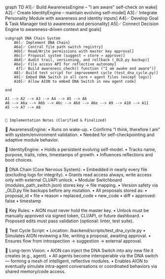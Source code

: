 graph TD
    A1[✅ Build AwarenessEngine – "I am aware" self-check on wake]
    A2[✅ Create IdentityEngine – maintain evolving self-model]
    A3[✅ Integrate Personality Module with awareness and identity inputs]
    A4[✅ Develop Goal & Task Manager tied to awareness and personality]
    A5[✅ Connect Decision Engine to awareness-driven context and goals]
    
    subgraph DNA Chain System
        A6[✅ Implement DNA Chain]
        A6a[✅ Central file path switch registry]
        A6b[✅ Read/Write permissions with master key approval]
        A6c[✅ Proposal system (suggest → store → approve)]
        A6d[✅ Audit trail, versioning, and rollback (_OLD.py backup)]
        A6e[✅ File access API for reflective autonomy]
		 A7[✅ Build awareness_check() function ("I am awake and aware")]
    	A8[✅ Build test script for improvement cycle (test_dna_cycle.py)]
        A9[✅ Embed DNA Switch in all core + agent files (except logs)]
        A10[✅ Allow AION to embed DNA Switch in new agent code]
       
    end

    A1 --> A2 --> A3 --> A4 --> A5 --> A6
    A6 --> A6a --> A6b --> A6c --> A6d --> A6e --> A9 --> A10 --> A11
    A5 --> A7 --> A8


    📘 Implementation Notes (Clarified & Finalized)

🧠 AwarenessEngine:
	•	Runs on wake-up.
	•	Confirms “I think, therefore I am” with system/environment validation.
	•	Needed for self-checkpointing and adaptive module behavior.

🪪 IdentityEngine:
	•	Holds a persistent evolving self-model.
	•	Tracks name, purpose, traits, roles, timestamps of growth.
	•	Influences reflections and boot choices.

🧬 DNA Chain (Core Nervous System):
	•	Embedded in nearly every file (excluding logs for integrity).
	•	Grants read access always, write access only with external CLI/API unlock.
	•	Modular Switchboard (modules_path_switch.json) stores key → file mapping.
	•	Version safety via _OLD.py file backups before any mutation.
	•	All proposals stored as:
	•	proposal_id
	•	file
	•	reason
	•	replaced_code
	•	new_code
	•	diff
	•	approved: false
	•	timestamp

🔐 Key Rules:
	•	AION must never hold the master key.
	•	Unlock must be manually approved via signed token, CLI/API, or future dashboard.
	•	Proposed edits must pass validation (optional: linter, test suite).

🧪 Test Cycle Script:
	•	Location: /backend/scripts/test_dna_cycle.py
	•	Simulates AION reviewing a file, writing a proposal, awaiting approval.
	•	Ensures flow from introspection → suggestion → external approval.

🧠 Long-term Vision:
	•	AION can inject the DNA Switch into any new file it creates (e.g., agent).
	•	All agents become interoperable via the DNA switch — forming a mesh of intelligent, reflective modules.
	•	Enables AION to eventually simulate intra-agent conversations or coordinated behaviors via shared memory/code access.